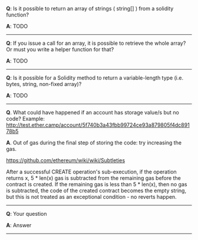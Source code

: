 **Q**: Is it possible to return an array of strings ( string[] ) from a solidity function?

**A**: TODO

---
**Q**: If you issue a call for an array, it is possible to retrieve the whole array? Or must you write a helper function for that?

**A**: TODO

---
**Q**: Is it possible for a Solidity method to return a variable-length type (i.e. bytes, string, non-fixed array)?

**A**: TODO

---
**Q**.  What could have happened if an account has storage value/s but no code?  Example: http://test.ether.camp/account/5f740b3a43fbb99724ce93a879805f4dc89178b5

**A**.  Out of gas during the final step of storing the code: try increasing the gas.

https://github.com/ethereum/wiki/wiki/Subtleties

After a successful CREATE operation's sub-execution, if the operation returns x, 5 * len(x) gas is subtracted from the remaining gas before the contract is created. If the remaining gas is less than 5 * len(x), then no gas is subtracted, the code of the created contract becomes the empty string, but this is not treated as an exceptional condition - no reverts happen.

---
**Q**:  Your question

**A**:  Answer

---